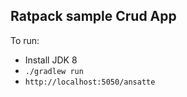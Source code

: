 ## Ratpack sample Crud App

To run:
* Install JDK 8
* `./gradlew run`
* `http://localhost:5050/ansatte`